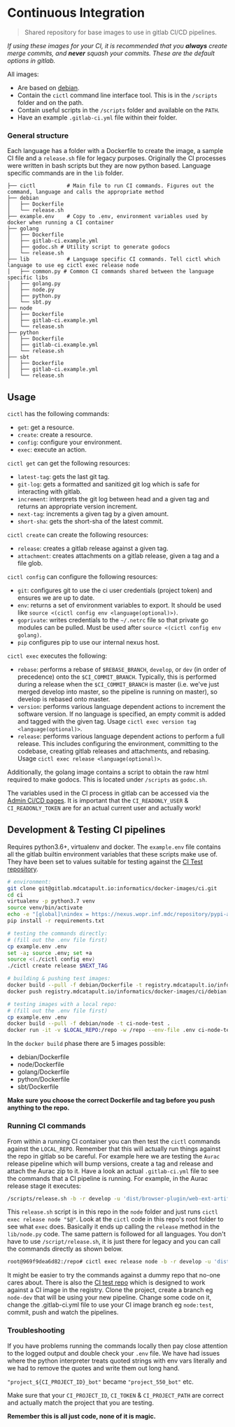 # Continuous Integration

> Shared repository for base images to use in gitlab CI/CD pipelines.

*If using these images for your CI, it is recommended that you **always** create merge commits, and **never** squash your commits. These are the default options in gitlab.*

All images:
* Are based on [debian](https://www.debian.org/).
* Contain the `cictl` command line interface tool. This is in the `/scripts` folder and on the path.
* Contain useful scripts in the `/scripts` folder and available on the `PATH`.
* Have an example `.gitlab-ci.yml` file within their folder.

### General structure
Each language has a folder with a Dockerfile to create the image, a sample CI file and a `release.sh` file for legacy purposes.
Originally the CI processes were  written in bash scripts but they are now python based. Language specific commands are
in the `lib` folder.

```
├── cictl          # Main file to run CI commands. Figures out the command, language and calls the appropriate method
├── debian
│   ├── Dockerfile
│   └── release.sh
├── example.env    # Copy to .env, environment variables used by docker when running a CI container
├── golang
│   ├── Dockerfile
│   ├── gitlab-ci.example.yml
│   ├── godoc.sh # Utility script to generate godocs
│   └── release.sh
├── lib            # Language specific CI commands. Tell cictl which language to use eg cictl exec release node 
│   ├── common.py # Common CI commands shared between the language specific libs
│   ├── golang.py
│   ├── node.py
│   ├── python.py
│   └── sbt.py
├── node
│   ├── Dockerfile
│   ├── gitlab-ci.example.yml
│   └── release.sh
├── python
│   ├── Dockerfile
│   ├── gitlab-ci.example.yml
│   └── release.sh
├── sbt
│   ├── Dockerfile
│   ├── gitlab-ci.example.yml
│   └── release.sh
```

## Usage
`cictl` has the following commands:
* `get`: get a resource.
* `create`: create a resource.
* `config`: configure your environment.
* `exec`: execute an action.

`cictl get` can get the following resources:
* `latest-tag`: gets the last git tag.
* `git-log`: gets a formatted and sanitized git log which is safe for interacting with gitlab.
* `increment`: interprets the git log between head and a given tag and returns an appropriate version increment.
* `next-tag`: increments a given tag by a given amount.
* `short-sha`: gets the short-sha of the latest commit.

`cictl create` can create the following resources:
* `release`: creates a gitlab release against a given tag.
* `attachment`: creates attachments on a gitlab release, given a tag and a file glob.

`cictl config` can configure the following resources:
* `git`: configures git to use the ci user credentials (project token) and ensures we are up to date.
* `env`: returns a set of environment variables to export. It should be used like `source <(cictl config env <language(optional)>)`.
* `goprivate`: writes credentials to the `~/.netrc` file so that private go modules can be pulled. Must be used after `source <(cictl config env golang)`.
* `pip` configures pip to use our internal nexus host.

`cictl exec` executes the following:
* `rebase`: performs a rebase of `$REBASE_BRANCH`, `develop`, or `dev` (in order of precedence) onto the `$CI_COMMIT_BRANCH`. Typically, this is performed during a release when the `$CI_COMMIT_BRANCH` is master (i.e. we've just merged develop into master, so the pipeline is running on master), so develop is rebased onto master.
* `version`: performs various language dependent actions to increment the software version. If no language is specified, an empty commit is added and tagged with the given tag. Usage `cictl exec version tag <language(optional)>`.
* `release`: performs various language dependent actions to perform a full release. This includes configuring the environment, committing to the codebase, creating gitlab releases and attachments, and rebasing. Usage `cictl exec release <language(optional)>`.

Additionally, the golang image contains a script to obtain the raw html required to make godocs. This is located under `/scripts` as `godoc.sh`.

The variables used in the CI process in gitlab can be accessed via the [Admin Ci/CD pages](https://gitlab.mdcatapult.io/admin/application_settings/ci_cd). It is important that the
`CI_READONLY_USER` & `CI_READONLY_TOKEN` are for an actual current user and actually work!

## Development & Testing CI pipelines
Requires python3.6+, virtualenv and docker. The `example.env` file contains all the gitlab builtin environment variables that these scripts make use of. They have been set to values suitable for testing against the [CI Test repository](https://gitlab.mdcatapult.io/informatics/software-engineering/ci-test).
```bash
# environment:
git clone git@gitlab.mdcatapult.io:informatics/docker-images/ci.git
cd ci
virtualenv -p python3.7 venv
source venv/bin/activate
echo -e "[global]\nindex = https://nexus.wopr.inf.mdc/repository/pypi-all/pypi\nindex-url = https://nexus.wopr.inf.mdc/repository/pypi-all/simple" > venv/pip.conf
pip install -r requirements.txt

# testing the commands directly:
# (fill out the .env file first)
cp example.env .env
set -a; source .env; set +a
source <(./cictl config env)
./cictl create release $NEXT_TAG 

# building & pushing test images:
docker build --pull -f debian/Dockerfile -t registry.mdcatapult.io/informatics/docker-images/ci/debian:test .
docker push registry.mdcatapult.io/informatics/docker-images/ci/debian:test

# testing images with a local repo:
# (fill out the .env file first)
cp example.env .env
docker build --pull -f debian/node -t ci-node-test .
docker run -it -v $LOCAL_REPO:/repo -w /repo --env-file .env ci-node-test
```

In the `docker build` phase there are 5 images possible:
* debian/Dockerfile
* node/Dockerfile
* golang/Dockerfile
* python/Dockerfile
* sbt/Dockerfile

**Make sure you choose the correct Dockerfile and tag before you push anything to the repo.**

### Running CI commands
From within a running CI container you can then test the `cictl` commands against the `LOCAL_REPO`. Remember that this will actually
run things against the repo in gitlab so be careful. For example here we are testing the `Aurac` release pipeline which will bump
versions, create a tag and release and attach the Aurac zip to it. Have a look an actual `.gitlab-ci.yml` file to see the 
commands that a CI pipeline is running. For example, in the Aurac release stage it executes:

```bash
/scripts/release.sh -b -r develop -u 'dist/browser-plugin/web-ext-artifacts/aurac-*.zip'
```

This `release.sh` script is in this repo in the `node` folder and just runs `cictl exec release node "$@"`. Look at the `cictl` code
in this repo's root folder to see what `exec` does. Basically it ends up calling the `release` method in the `lib/node.py` code. The same pattern
is followed for all languages. You don't have to use `/script/release.sh`, it is just there for legacy and you can call the commands
directly as shown below.

```bash
root@969f9dea6d82:/repo# cictl exec release node -b -r develop -u 'dist/browser-plugin/web-ext-artifacts/aurac-*.zip'
```

It might be easier to try the commands against a dummy repo that no-one cares about. There is also
the [CI test repo](https://gitlab.mdcatapult.io/informatics/software-engineering/ci-test) which is designed to work against a CI image in the registry. Clone the
project, create a branch eg `node-dev` that will be using your new pipeline. Change some code on it, change the .gitlab-ci.yml file
to use your CI image branch eg `node:test`, commit, push and watch the pipelines.

### Troubleshooting
If you have problems running the commands locally then pay close  attention to the logged output and double check your `.env` file. We have had issues where
the python interpreter treats quoted strings with env vars literally and we had to remove the quotes and
write them out long hand.

`"project_${CI_PROJECT_ID}_bot"` became `"project_550_bot"` etc.

Make sure that your `CI_PROJECT_ID`, `CI_TOKEN` & `CI_PROJECT_PATH` are correct and actually match the project that
you are testing.

**Remember this is all just code, none of it  is magic.**
